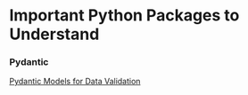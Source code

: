 # Important Python Packages to Understand
### Pydantic
[Pydantic Models for Data Validation](https://medium.com/ordina-data/the-application-of-pydantic-models-in-data-projects-a05bf9026d05)
